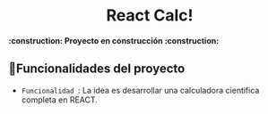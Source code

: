 <h1 align="center"> React Calc!</h1>




<h4>:construction: Proyecto en construcción :construction:</h4>

## :hammer:Funcionalidades del proyecto
- `Funcionalidad `: La idea es desarrollar una calculadora cientifica completa en REACT.